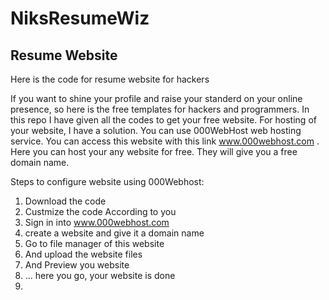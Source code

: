 # NiksResumeWiz

## Resume Website
Here is the code for resume website for hackers


If you want to shine your profile and raise your standerd on your online presence, so here is the free templates for hackers and programmers.
In this repo I have given all the codes to get your free website. For hosting of your website, I have a solution. You can use 000WebHost web hosting service. You can access this website with this link www.000webhost.com . Here you can host your any website for free. They will give you a free domain name.


Steps to configure website using 000Webhost:
1) Download the code
2) Custmize the code According to you
3) Sign in into www.000webhost.com 
4) create a website and give it a domain name
5) Go to file manager of this website
6) And upload the website files
7) And Preview you website
8) ... here you go, your website is done
9) 
